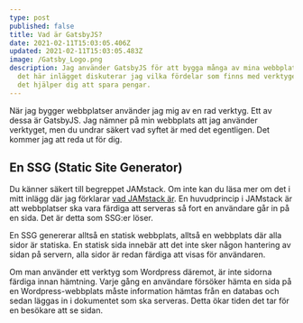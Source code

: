 ```yaml
---
type: post
published: false
title: Vad är GatsbyJS?
date: 2021-02-11T15:03:05.406Z
updated: 2021-02-11T15:03:05.483Z
image: /Gatsby_Logo.png
description: Jag använder GatsbyJS för att bygga många av mina webbplatser. I
  det här inlägget diskuterar jag vilka fördelar som finns med verktyget och hur
  det hjälper dig att spara pengar.
---
```

När jag bygger webbplatser använder jag mig av en rad verktyg. Ett av dessa är GatsbyJS. Jag nämner på min webbplats att jag använder verktyget, men du undrar säkert vad syftet är med det egentligen. Det kommer jag att reda ut för dig.

## En SSG (Static Site Generator)

Du känner säkert till begreppet JAMstack. Om inte kan du läsa mer om det i mitt inlägg där jag förklarar [vad JAMstack är](https://chjweb.se/blogg/vad-ar-egentligen-jamstack). En huvudprincip i JAMstack är att webbplatser ska vara färdiga att serveras så fort en användare går in på en sida. Det är detta som SSG:er löser.

En SSG genererar alltså en statisk webbplats, alltså en webbplats där alla sidor är statiska. En statisk sida innebär att det inte sker någon hantering av sidan på servern, alla sidor är redan färdiga att visas för användaren.

Om man använder ett verktyg som Wordpress däremot, är inte sidorna färdiga innan hämtning. Varje gång en användare försöker hämta en sida på en Wordpress-webbplats måste information hämtas från en databas och sedan läggas in i dokumentet som ska serveras. Detta ökar tiden det tar för en besökare att se sidan.
